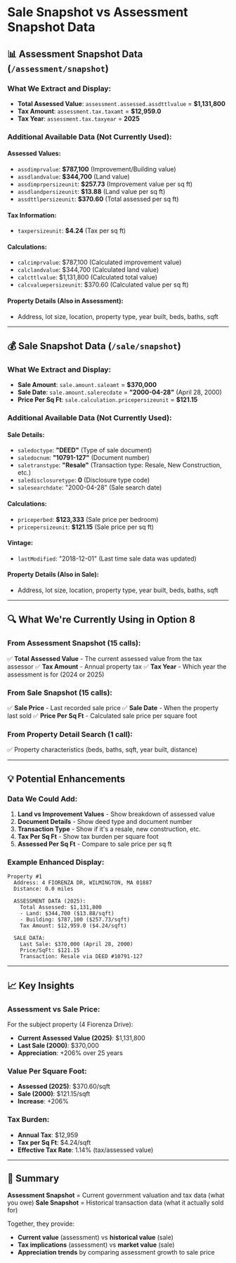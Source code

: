 # Sale Snapshot vs Assessment Snapshot Data

## 📊 Assessment Snapshot Data (`/assessment/snapshot`)

### What We Extract and Display:
- **Total Assessed Value**: `assessment.assessed.assdttlvalue` = **$1,131,800**
- **Tax Amount**: `assessment.tax.taxamt` = **$12,959.0**
- **Tax Year**: `assessment.tax.taxyear` = **2025**

### Additional Available Data (Not Currently Used):

#### Assessed Values:
- `assdimprvalue`: **$787,100** (Improvement/Building value)
- `assdlandvalue`: **$344,700** (Land value)
- `assdimprpersizeunit`: **$257.73** (Improvement value per sq ft)
- `assdlandpersizeunit`: **$13.88** (Land value per sq ft)
- `assdttlpersizeunit`: **$370.60** (Total assessed per sq ft)

#### Tax Information:
- `taxpersizeunit`: **$4.24** (Tax per sq ft)

#### Calculations:
- `calcimprvalue`: $787,100 (Calculated improvement value)
- `calclandvalue`: $344,700 (Calculated land value)
- `calcttlvalue`: $1,131,800 (Calculated total value)
- `calcvaluepersizeunit`: $370.60 (Calculated value per sq ft)

#### Property Details (Also in Assessment):
- Address, lot size, location, property type, year built, beds, baths, sqft

---

## 💰 Sale Snapshot Data (`/sale/snapshot`)

### What We Extract and Display:
- **Sale Amount**: `sale.amount.saleamt` = **$370,000**
- **Sale Date**: `sale.amount.salerecdate` = **"2000-04-28"** (April 28, 2000)
- **Price Per Sq Ft**: `sale.calculation.pricepersizeunit` = **$121.15**

### Additional Available Data (Not Currently Used):

#### Sale Details:
- `saledoctype`: **"DEED"** (Type of sale document)
- `saledocnum`: **"10791-127"** (Document number)
- `saletranstype`: **"Resale"** (Transaction type: Resale, New Construction, etc.)
- `saledisclosuretype`: **0** (Disclosure type code)
- `salesearchdate`: "2000-04-28" (Sale search date)

#### Calculations:
- `priceperbed`: **$123,333** (Sale price per bedroom)
- `pricepersizeunit`: **$121.15** (Sale price per sq ft)

#### Vintage:
- `lastModified`: "2018-12-01" (Last time sale data was updated)

#### Property Details (Also in Sale):
- Address, lot size, location, property type, year built, beds, baths, sqft

---

## 🔍 What We're Currently Using in Option 8

### From Assessment Snapshot (15 calls):
✅ **Total Assessed Value** - The current assessed value from the tax assessor
✅ **Tax Amount** - Annual property tax
✅ **Tax Year** - Which year the assessment is for (2024 or 2025)

### From Sale Snapshot (15 calls):
✅ **Sale Price** - Last recorded sale price
✅ **Sale Date** - When the property last sold
✅ **Price Per Sq Ft** - Calculated sale price per square foot

### From Property Detail Search (1 call):
✅ Property characteristics (beds, baths, sqft, year built, distance)

---

## 💡 Potential Enhancements

### Data We Could Add:
1. **Land vs Improvement Values** - Show breakdown of assessed value
2. **Document Details** - Show deed type and document number
3. **Transaction Type** - Show if it's a resale, new construction, etc.
4. **Tax Per Sq Ft** - Show tax burden per square foot
5. **Assessed Per Sq Ft** - Compare to sale price per sq ft

### Example Enhanced Display:
```
Property #1
  Address: 4 FIORENZA DR, WILMINGTON, MA 01887
  Distance: 0.0 miles

  ASSESSMENT DATA (2025):
    Total Assessed: $1,131,800
    - Land: $344,700 ($13.88/sqft)
    - Building: $787,100 ($257.73/sqft)
    Tax Amount: $12,959.0 ($4.24/sqft)

  SALE DATA:
    Last Sale: $370,000 (April 28, 2000)
    Price/SqFt: $121.15
    Transaction: Resale via DEED #10791-127
```

---

## 📈 Key Insights

### Assessment vs Sale Price:
For the subject property (4 Fiorenza Drive):
- **Current Assessed Value (2025)**: $1,131,800
- **Last Sale (2000)**: $370,000
- **Appreciation**: +206% over 25 years

### Value Per Square Foot:
- **Assessed (2025)**: $370.60/sqft
- **Sale (2000)**: $121.15/sqft
- **Increase**: +206%

### Tax Burden:
- **Annual Tax**: $12,959
- **Tax per Sq Ft**: $4.24/sqft
- **Effective Tax Rate**: 1.14% (tax/assessed value)

---

## 🎯 Summary

**Assessment Snapshot** = Current government valuation and tax data (what you owe)
**Sale Snapshot** = Historical transaction data (what it actually sold for)

Together, they provide:
- **Current value** (assessment) vs **historical value** (sale)
- **Tax implications** (assessment) vs **market value** (sale)
- **Appreciation trends** by comparing assessment growth to sale price
